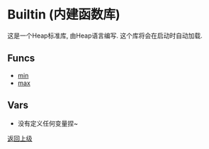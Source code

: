 # Builtin (内建函数库)

这是一个Heap标准库, 由Heap语言编写. 这个库将会在启动时自动加载.

## Funcs
- [min](func/min.md)
- [max](func/max.md)

## Vars
- 没有定义任何变量捏~

[返回上级](../index.md)